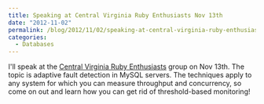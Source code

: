 ```yaml
---
title: Speaking at Central Virginia Ruby Enthusiasts Nov 13th
date: "2012-11-02"
permalink: /blog/2012/11/02/speaking-at-central-virginia-ruby-enthusiasts-nov-13th/
categories:
  - Databases
---
```

I'll speak at the [Central Virginia Ruby Enthusiasts][1] group on Nov 13th. The topic is adaptive fault detection in MySQL servers. The techniques apply to any system for which you can measure throughput and concurrency, so come on out and learn how you can get rid of threshold-based monitoring!

 [1]: http://www.meetup.com/804RVA/events/85518862/
